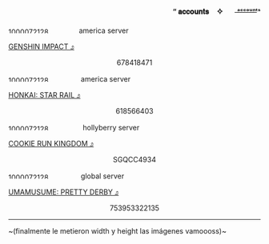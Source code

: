 #### <p align="right">“  𝐚𝐜𝐜𝐨𝐮𝐧𝐭𝐬 ㅤ✧  ㅤㅤᵃ͟ᶜ͟ᶜ͟ᵒ͟ᵘ͟ⁿ͟ᵗ͟ˢ</p>

<img width="128" height="11" alt="1000072128" src="https://github.com/user-attachments/assets/330784b1-6d05-45b2-bd00-00a308b70d93" />ㅤamerica server

<ins>GENSHIN IMPACT ೨</ins>
<p align="center">678418471</p>

<img width="128" height="11" alt="1000072128" src="https://github.com/user-attachments/assets/330784b1-6d05-45b2-bd00-00a308b70d93" /> ㅤamerica server

<ins>HONKAI: STAR RAIL ೨</ins>
<p align="center">618566403</p>

<img width="128" height="11" alt="1000072128" src="https://github.com/user-attachments/assets/330784b1-6d05-45b2-bd00-00a308b70d93" />  ㅤ hollyberry server

<ins>COOKIE RUN KINGDOM ೨</ins>
<p align="center">SGQCC4934</p>

<img width="128" height="11" alt="1000072128" src="https://github.com/user-attachments/assets/330784b1-6d05-45b2-bd00-00a308b70d93" /> ㅤglobal server

<ins>UMAMUSUME: PRETTY DERBY ೨</ins>
<p align="center">753953322135</p>

___

~(finalmente le metieron width y height las imágenes vamoooss)~
